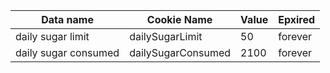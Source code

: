 ---
---

| Data name            | Cookie Name        | Value | Epxired |
| -------------------- | ------------------ | ----- | ------- |
| daily sugar limit    | dailySugarLimit    | 50    | forever |
| daily sugar consumed | dailySugarConsumed | 2100  | forever |
